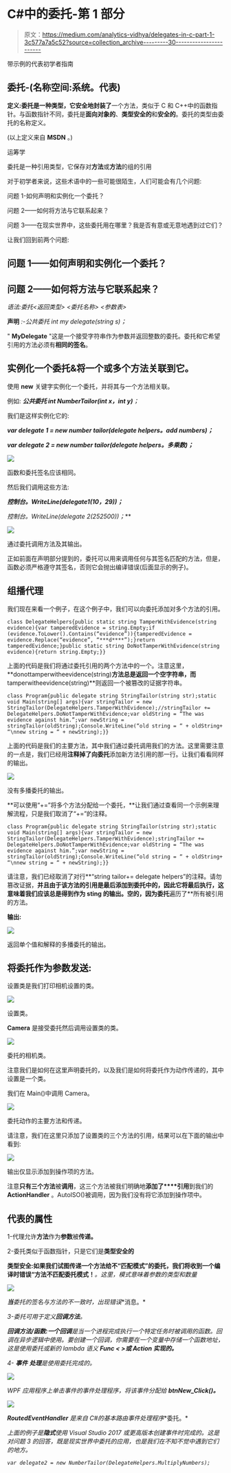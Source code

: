 # C#中的委托-第 1 部分

> 原文：<https://medium.com/analytics-vidhya/delegates-in-c-part-1-3c577a7a5c52?source=collection_archive---------30----------------------->

带示例的代表初学者指南

## **委托-(名称空间:系统。代表)**

**定义:**委托是一种类型，它安全地**封装了**一个方法，类似于 C 和 C++中的函数指针。与函数指针不同，委托是**面向对象的**、**类型安全的**和**安全的**。委托的类型由委托的名称定义。

(以上定义来自 **MSDN** 。)

运筹学

委托是一种引用类型，它保存对**方法**或**方法**的组的引用

对于初学者来说，这些术语中的一些可能很陌生，人们可能会有几个问题:

问题 1-如何声明和实例化一个委托？

问题 2——如何将方法与它联系起来？

问题 3——在现实世界中，这些委托用在哪里？我是否有意或无意地遇到过它们？

让我们回到前两个问题:

## 问题 1——如何声明和实例化一个委托？

## 问题 2——如何将方法与它联系起来？

*语法:委托<返回类型> <委托名称> <参数表>*

**声明** *:-公共委托 int my delegate(string s)；*

" **MyDelegate** "这是一个接受字符串作为参数并返回整数的委托。委托和它希望引用的方法必须有**相同的签名**。

## 实例化一个委托&将一个或多个方法关联到它。

使用 **new** 关键字实例化一个委托，并将其与一个方法相关联。

例如: ***公共委托 int NumberTailor(int x，int y)****；*

我们是这样实例化它的:

***var delegate 1 = new number tailor(delegate helpers。add numbers)；***

***var delegate 2 = new number tailor(delegate helpers。多乘数)；***

![](img/e3e1b79c644ce7ec968084f19fa45179.png)

函数和委托签名应该相同。

然后我们调用这些方法:

***控制台。WriteLine(delegate1(10，29))；***

**控制台*。WriteLine(delegate 2(252500))；***

![](img/ad87f8f8179bc8c837c0dc209532c646.png)

通过委托调用方法及其输出。

正如前面在声明部分提到的，委托可以用来调用任何与其签名匹配的方法，但是，函数必须严格遵守其签名，否则它会抛出编译错误(后面显示的例子)。

## **组播代理**

我们现在来看一个例子，在这个例子中，我们可以向委托添加对多个方法的引用。

```
class DelegateHelpers{public static string TamperWithEvidence(string evidence){var tamperedEvidence = string.Empty;if (evidence.ToLower().Contains(“evidence”)){tamperedEvidence = evidence.Replace(“evidence”, “***d****”);}return tamperedEvidence;}public static string DoNotTamperWithEvidence(string evidence){return string.Empty;}}
```

上面的代码是我们将通过委托引用的两个方法中的一个。注意这里，**donottamperwitheevidence(string)**方法总是返回一个空字符串，而**tamperwitheevidence(string)**则返回一个被篡改的证据字符串。

```
class Program{public delegate string StringTailor(string str);static void Main(string[] args){var stringTailor = new StringTailor(DelegateHelpers.TamperWithEvidence);//stringTailor += DelegateHelpers.DoNotTamperWithEvidence;var oldString = “The was evidence against him.”;var newString = stringTailor(oldString);Console.WriteLine(“old string = “ + oldString+ “\nnew string = “ + newString);}}
```

上面的代码是我们的主要方法，其中我们通过委托调用我们的方法。这里需要注意的一点是，我们已经用**注释掉了向委托**添加新方法引用的那一行。让我们看看同样的输出。

![](img/ed50b5c210bc974d3ce846b4d108c095.png)

没有多播委托的输出。

**可以使用“+=”将多个方法分配给一个委托，**让我们通过查看同一个示例来理解流程，只是我们取消了“+=”的注释。

```
class Program{public delegate string StringTailor(string str);static void Main(string[] args){var stringTailor = new StringTailor(DelegateHelpers.TamperWithEvidence);stringTailor += DelegateHelpers.DoNotTamperWithEvidence;var oldString = “The was evidence against him.”;var newString = stringTailor(oldString);Console.WriteLine(“old string = “ + oldString+ “\nnew string = “ + newString);}}
```

请注意，我们已经取消了对行**“string tailor+= delegate helpers”的注释。请勿篡改证据，**并且由于该方法的引用是最后添加到委托中的，因此它将最后执行，这意味着我们应该总是得到作为 **sting 的输出。空的**，因为委托**遍历了**所有被引用的方法。

**输出:**

![](img/3373b9e85577665f15b82ea417ea96bb.png)

返回单个值和解释的多播委托的输出。

## **将委托作为参数发送:**

设置类是我们打印相机设置的类。

![](img/e74401baa06fd512b05b45202616070d.png)

设置类。

**Camera** 是接受委托然后调用设置类的类。

![](img/d7c409213628d4771840b24d4c8876eb.png)

委托的相机类。

注意我们是如何在这里声明委托的，以及我们是如何将委托作为动作<setting>传递的，其中设置是一个类。</setting>

我们在 Main()中调用 Camera。

![](img/ad3b276f333accae93992758c16ca4e9.png)

委托动作<setting>的主要方法和传递。</setting>

请注意，我们在这里只添加了设置类的三个方法的引用，结果可以在下面的输出中看到:

![](img/d4ef3ff72a41d25599122c80fad3a475.png)

输出仅显示添加到操作项的方法。

注意**只有三个方法**被**调用**，这三个方法被我们明确地**添加了****引用**到我们的 **ActionHandler** 。AutoISO()被调用，因为我们没有将它添加到操作项中。

## **代表的属性**

1-代理允许**方法**作为**参数**被**传递。**

2-委托类似于函数指针，只是它们是**类型安全的**

**类型安全:**如果我们试图传递一个方法给不**“匹配模式”的委托，**我们将收到一个编译时错误**“方法不匹配委托模式！***。这里，模式意味着参数的类型和数量*

*![](img/5a21bf26ff8969a980a35486ceb0a7bd.png)*

***当**委托**的**签名**与**方法**的**不一致**时，出现错误**消息。*

*3-委托可用于定义**回调方法**。*

***回调方法/函数:**一个**回调**是当一个进程完成执行一个特定任务时被调用的函数。回调在异步逻辑中使用。要创建一个回调，你需要**在一个变量中存储**一个函数地址，这是使用**委托**或新的 lambda 语义 **Func < >或 Action 实现的。***

*4- **事件** **处理**是使用委托完成的。*

*![](img/521ac195ce0d7258275b0edc5e12e76b.png)*

*WPF 应用程序上单击事件的事件处理程序，将该事件分配给 **btnNew_Click()。***

*![](img/7357bda35bbeb8ab736d88ae3186198c.png)*

***RoutedEventHandler** 是来自 C#的基本**路由事件处理程序**委托。*

*上面的例子是**隐式**使用 Visual Studio 2017 或更高版本创建事件时完成的。这是对问题 3 的回答，既是现实世界中委托的应用，也是我们在不知不觉中遇到它们的地方。*

*`var delegate2 = new NumberTailor(DelegateHelpers.MultiplyNumbers);`*